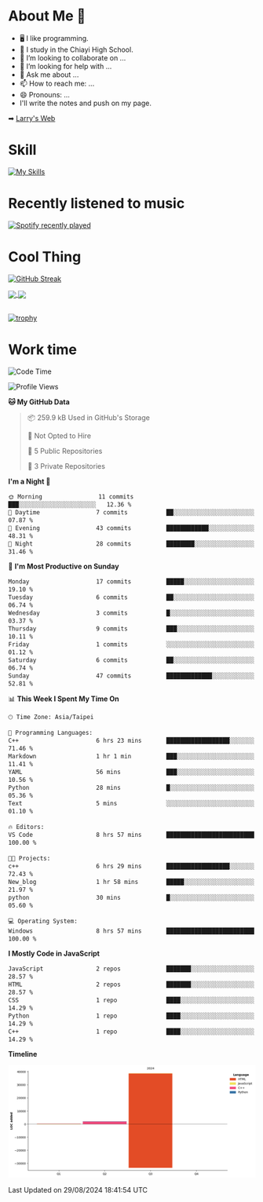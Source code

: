 # About Me 👋

- 🖥  I like programming.
- 🏫 I study in the Chiayi High School.
- 👯 I’m looking to collaborate on ...
- 🤔 I’m looking for help with ...
- 💬 Ask me about ...
- 📫 How to reach me: ...
- 😄 Pronouns: ...
- I'll write the notes and push on my page.

➡︎ [Larry's Web](https://larryeng.github.io/)

# Skill
[![My Skills](https://skillicons.dev/icons?i=blender,arduino,vscode,visualstudio,pr,github,git,c,cpp,py,html,css,js)](https://skillicons.dev)
# Recently listened to music

[![Spotify recently played](https://spotify-recently-played-readme.vercel.app/api?user=31mqyfrlvkyusmaxegq4pvoow5we)](https://open.spotify.com/user/31mqyfrlvkyusmaxegq4pvoow5we)

# Cool Thing

[![GitHub Streak](https://streak-stats.demolab.com/?user=Larryeng&theme=holi-theme)](https://git.io/streak-stats)

<a href="https://github.com/anuraghazra/github-readme-stats">
  <img height=200 align="center" src="https://github-readme-stats.vercel.app/api?username=Larryeng&theme=github_dark&rank_icon=github" />
</a>
<a href="https://github.com/anuraghazra/convoychat">
  <img height=200 align="center" src="https://github-readme-stats.vercel.app/api/top-langs?username=Larryeng&layout=compact&langs_count=8&card_width=320&theme=github_dark" />
</a>

<br>

<br>

[![trophy](https://github-profile-trophy.vercel.app/?username=Larryeng&theme=darkhub)](https://github.com/ryo-ma/github-profile-trophy)
# Work time
<!--START_SECTION:waka-->
![Code Time](http://img.shields.io/badge/Code%20Time-233%20hrs%2024%20mins-blue)

![Profile Views](http://img.shields.io/badge/Profile%20Views-0-blue)

**🐱 My GitHub Data** 

> 📦 259.9 kB Used in GitHub's Storage 
 > 
> 🚫 Not Opted to Hire
 > 
> 📜 5 Public Repositories 
 > 
> 🔑 3 Private Repositories 
 > 
**I'm a Night 🦉** 

```text
🌞 Morning                11 commits          ███░░░░░░░░░░░░░░░░░░░░░░   12.36 % 
🌆 Daytime                7 commits           ██░░░░░░░░░░░░░░░░░░░░░░░   07.87 % 
🌃 Evening                43 commits          ████████████░░░░░░░░░░░░░   48.31 % 
🌙 Night                  28 commits          ████████░░░░░░░░░░░░░░░░░   31.46 % 
```
📅 **I'm Most Productive on Sunday** 

```text
Monday                   17 commits          █████░░░░░░░░░░░░░░░░░░░░   19.10 % 
Tuesday                  6 commits           ██░░░░░░░░░░░░░░░░░░░░░░░   06.74 % 
Wednesday                3 commits           █░░░░░░░░░░░░░░░░░░░░░░░░   03.37 % 
Thursday                 9 commits           ███░░░░░░░░░░░░░░░░░░░░░░   10.11 % 
Friday                   1 commits           ░░░░░░░░░░░░░░░░░░░░░░░░░   01.12 % 
Saturday                 6 commits           ██░░░░░░░░░░░░░░░░░░░░░░░   06.74 % 
Sunday                   47 commits          █████████████░░░░░░░░░░░░   52.81 % 
```


📊 **This Week I Spent My Time On** 

```text
🕑︎ Time Zone: Asia/Taipei

💬 Programming Languages: 
C++                      6 hrs 23 mins       ██████████████████░░░░░░░   71.46 % 
Markdown                 1 hr 1 min          ███░░░░░░░░░░░░░░░░░░░░░░   11.41 % 
YAML                     56 mins             ███░░░░░░░░░░░░░░░░░░░░░░   10.56 % 
Python                   28 mins             █░░░░░░░░░░░░░░░░░░░░░░░░   05.36 % 
Text                     5 mins              ░░░░░░░░░░░░░░░░░░░░░░░░░   01.10 % 

🔥 Editors: 
VS Code                  8 hrs 57 mins       █████████████████████████   100.00 % 

🐱‍💻 Projects: 
c++                      6 hrs 29 mins       ██████████████████░░░░░░░   72.43 % 
New_blog                 1 hr 58 mins        █████░░░░░░░░░░░░░░░░░░░░   21.97 % 
python                   30 mins             █░░░░░░░░░░░░░░░░░░░░░░░░   05.60 % 

💻 Operating System: 
Windows                  8 hrs 57 mins       █████████████████████████   100.00 % 
```

**I Mostly Code in JavaScript** 

```text
JavaScript               2 repos             ███████░░░░░░░░░░░░░░░░░░   28.57 % 
HTML                     2 repos             ███████░░░░░░░░░░░░░░░░░░   28.57 % 
CSS                      1 repo              ████░░░░░░░░░░░░░░░░░░░░░   14.29 % 
Python                   1 repo              ████░░░░░░░░░░░░░░░░░░░░░   14.29 % 
C++                      1 repo              ████░░░░░░░░░░░░░░░░░░░░░   14.29 % 
```



**Timeline**

![Lines of Code chart](https://raw.githubusercontent.com/Larryeng/Larryeng/main/assets/bar_graph.png)


 Last Updated on 29/08/2024 18:41:54 UTC
<!--END_SECTION:waka-->
